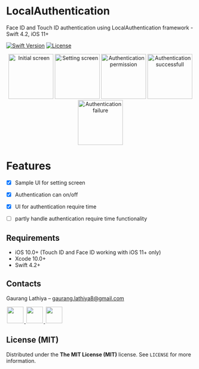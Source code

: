 # LocalAuthentication
Face ID and Touch ID authentication using LocalAuthentication framework - Swift 4.2, iOS 11+

[![Swift Version][swift-image]][swift-url]
[![License][license-image]][license-url]

<p align="center">
  <img src="https://i.imgur.com/snCU1AE.png" alt="Initial screen" width="120" />
  <img src="https://i.imgur.com/F0RxvCC.png" alt="Setting screen" width="120" />
  <img src="https://i.imgur.com/0tc95d2.png" alt="Authentication permission" width="120" />
  <img src="https://i.imgur.com/YDPZuYD.png" alt="Authentication successfull" width="120" />
  <img src="https://i.imgur.com/CgklP1W.png" alt="Authentication failure" width="120" />
</p>

# Features

- [x] Sample UI for setting screen
- [x] Authentication can on/off
- [x] UI for authentication require time
- [ ] partly handle authentication require time functionality


## Requirements

- iOS 10.0+ (Touch ID and Face ID working with iOS 11+ only)
- Xcode 10.0+
- Swift 4.2+


## Contacts

Gaurang Lathiya  – gaurang.lathiya8@gmail.com

<a href="https://github.com/Gaurang311">
<img src="https://cloud.githubusercontent.com/assets/1567433/6521218/9c7e2502-c378-11e4-9431-c7255cf39577.png" height="44" hspace="2"/>
</a>
<a href="https://twitter.com/gaurang311">
<img src="https://cloud.githubusercontent.com/assets/1567433/6521243/fb085da4-c378-11e4-973e-1eeeac4b5ba5.png" height="44" hspace="2"/>
</a>
<a href="www.linkedin.com/in/gaurang-lathiya-91b60540">
<img src="https://cloud.githubusercontent.com/assets/1567433/6521256/20247bc2-c379-11e4-8e9e-417123debb8c.png" height="44" hspace="2"/>
</a>


## License (MIT)

Distributed under the **The MIT License (MIT)** license. See ``LICENSE`` for more information.

[swift-image]: https://img.shields.io/badge/swift-4.2-orange.svg
[swift-url]: https://swift.org/
[license-image]: https://img.shields.io/badge/License-MIT-blue.svg
[license-url]: https://www.connect.social/
